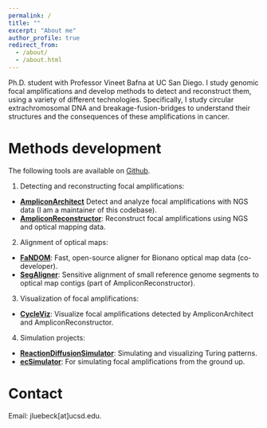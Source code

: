 ```yaml
---
permalink: /
title: ""
excerpt: "About me"
author_profile: true
redirect_from: 
  - /about/
  - /about.html
---
```


Ph.D. student with Professor Vineet Bafna at UC San Diego. I study genomic focal amplifications and develop methods to detect and reconstruct them, using a variety of different technologies. Specifically, I study circular extrachromosomal DNA and breakage-fusion-bridges to understand their structures and the consequences of these amplifications in cancer.

Methods development
======
The following tools are available on [Github](https://github.com/jluebeck).

1. Detecting and reconstructing focal amplifications:
- [**AmpliconArchitect**](https://github.com/jluebeck/AmpliconArchitect) Detect and analyze focal amplifications with NGS data (I am a maintainer of this codebase).
- [**AmpliconReconstructor**](https://github.com/jluebeck/AmpliconReconstructor): Reconstruct focal amplifications using NGS and optical mapping data.

2. Alignment of optical maps:
- [**FaNDOM**](https://github.com/jluebeck/FaNDOM): Fast, open-source aligner for Bionano optical map data (co-developer).
- [**SegAligner**](https://github.com/jluebeck/AmpliconReconstructor): Sensitive alignment of small reference genome segments to optical map contigs (part of AmpliconReconstructor).

3. Visualization of focal amplifications:
- [**CycleViz**](https://github.com/jluebeck/CycleViz): Visualize focal amplifications detected by AmpliconArchitect and AmpliconReconstructor.

4. Simulation projects:
- [**ReactionDiffusionSimulator**](https://github.com/jluebeck/ReactionDiffusionSimulator): Simulating and visualizing Turing patterns.
- [**ecSimulator**](https://github.com/jluebeck/ecSimulator): For simulating focal amplifications from the ground up.

Contact
======
Email: jluebeck[at]ucsd.edu.

